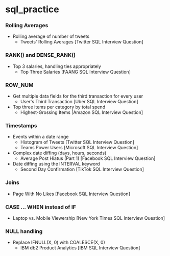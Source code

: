 # sql_practice

### Rolling Averages
* Rolling average of number of tweets
  * Tweets' Rolling Averages [Twitter SQL Interview Question]
 
### RANK() and DENSE_RANK()
* Top 3 salaries, handling ties appropriately
  * Top Three Salaries [FAANG SQL Interview Question]

### ROW_NUM
* Get multiple data fields for the third transaction for every user
  * User's Third Transaction [Uber SQL Interview Question]
* Top three items per category by total spend
  * Highest-Grossing Items [Amazon SQL Interview Question]

### Timestamps
* Events within a date range
  * Histogram of Tweets [Twitter SQL Interview Question]
  * Teams Power Users [Microsoft SQL Interview Question]
* Complex date diffing (days, hours, seconds)
  * Average Post Hiatus (Part 1) [Facebook SQL Interview Question]
* Date diffing using the INTERVAL keyword
  * Second Day Confirmation [TikTok SQL Interview Question]

### Joins
* Page With No Likes [Facebook SQL Interview Question]

### CASE ... WHEN instead of IF
* Laptop vs. Mobile Viewership [New York Times SQL Interview Question]

### NULL handling
* Replace IFNULL(X, 0) with COALESCE(X, 0)
  * IBM db2 Product Analytics [IBM SQL Interview Question]
